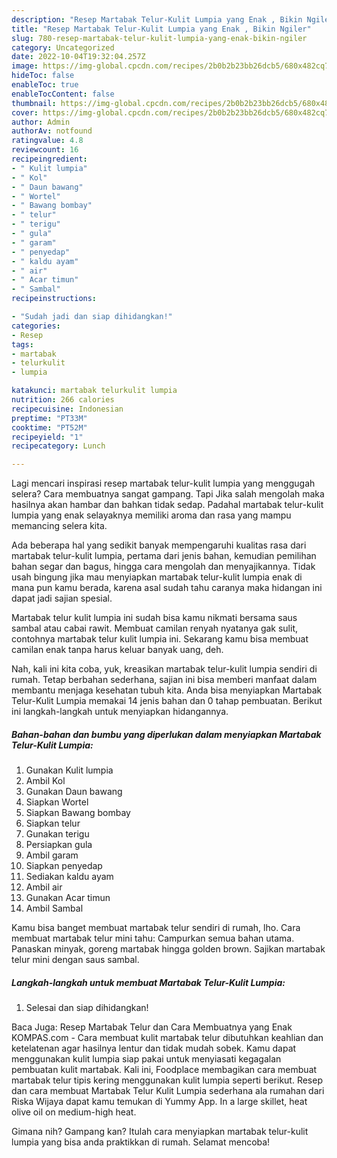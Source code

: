 ```yaml
---
description: "Resep Martabak Telur-Kulit Lumpia yang Enak , Bikin Ngiler"
title: "Resep Martabak Telur-Kulit Lumpia yang Enak , Bikin Ngiler"
slug: 780-resep-martabak-telur-kulit-lumpia-yang-enak-bikin-ngiler
category: Uncategorized
date: 2022-10-04T19:32:04.257Z
image: https://img-global.cpcdn.com/recipes/2b0b2b23bb26dcb5/680x482cq70/martabak-telur-kulit-lumpia-foto-resep-utama.jpg
hideToc: false
enableToc: true
enableTocContent: false
thumbnail: https://img-global.cpcdn.com/recipes/2b0b2b23bb26dcb5/680x482cq70/martabak-telur-kulit-lumpia-foto-resep-utama.jpg
cover: https://img-global.cpcdn.com/recipes/2b0b2b23bb26dcb5/680x482cq70/martabak-telur-kulit-lumpia-foto-resep-utama.jpg
author: Admin
authorAv: notfound
ratingvalue: 4.8
reviewcount: 16
recipeingredient:
- " Kulit lumpia"
- " Kol"
- " Daun bawang"
- " Wortel"
- " Bawang bombay"
- " telur"
- " terigu"
- " gula"
- " garam"
- " penyedap"
- " kaldu ayam"
- " air"
- " Acar timun"
- " Sambal"
recipeinstructions:

- "Sudah jadi dan siap dihidangkan!"
categories:
- Resep
tags:
- martabak
- telurkulit
- lumpia

katakunci: martabak telurkulit lumpia 
nutrition: 266 calories
recipecuisine: Indonesian
preptime: "PT33M"
cooktime: "PT52M"
recipeyield: "1"
recipecategory: Lunch

---
```



Lagi mencari inspirasi resep martabak telur-kulit lumpia yang menggugah selera? Cara membuatnya sangat gampang. Tapi Jika salah mengolah maka hasilnya akan hambar dan bahkan tidak sedap. Padahal martabak telur-kulit lumpia yang enak selayaknya memiliki aroma dan rasa yang mampu memancing selera kita.


Ada beberapa hal yang sedikit banyak mempengaruhi kualitas rasa dari martabak telur-kulit lumpia, pertama dari jenis bahan, kemudian pemilihan bahan segar dan bagus, hingga cara mengolah dan menyajikannya. Tidak usah bingung jika mau menyiapkan martabak telur-kulit lumpia enak di mana pun kamu berada, karena asal sudah tahu caranya maka hidangan ini dapat jadi sajian spesial.

Martabak telur kulit lumpia ini sudah bisa kamu nikmati bersama saus sambal atau cabai rawit. Membuat camilan renyah nyatanya gak sulit, contohnya martabak telur kulit lumpia ini. Sekarang kamu bisa membuat camilan enak tanpa harus keluar banyak uang, deh.


Nah, kali ini kita coba, yuk, kreasikan martabak telur-kulit lumpia sendiri di rumah. Tetap berbahan sederhana, sajian ini bisa memberi manfaat dalam membantu menjaga kesehatan tubuh kita. Anda bisa menyiapkan Martabak Telur-Kulit Lumpia memakai 14 jenis bahan dan 0 tahap pembuatan. Berikut ini langkah-langkah untuk menyiapkan hidangannya.

<!--inarticleads1-->

##### Bahan-bahan dan bumbu yang diperlukan dalam menyiapkan Martabak Telur-Kulit Lumpia:

1. Gunakan  Kulit lumpia
1. Ambil  Kol
1. Gunakan  Daun bawang
1. Siapkan  Wortel
1. Siapkan  Bawang bombay
1. Siapkan  telur
1. Gunakan  terigu
1. Persiapkan  gula
1. Ambil  garam
1. Siapkan  penyedap
1. Sediakan  kaldu ayam
1. Ambil  air
1. Gunakan  Acar timun
1. Ambil  Sambal


Kamu bisa banget membuat martabak telur sendiri di rumah, lho. Cara membuat martabak telur mini tahu: Campurkan semua bahan utama. Panaskan minyak, goreng martabak hingga golden brown. Sajikan martabak telur mini dengan saus sambal. 

<!--inarticleads2-->

##### Langkah-langkah untuk membuat Martabak Telur-Kulit Lumpia:


1. Selesai dan siap dihidangkan!

Baca Juga: Resep Martabak Telur dan Cara Membuatnya yang Enak KOMPAS.com - Cara membuat kulit martabak telur dibutuhkan keahlian dan ketelatenan agar hasilnya lentur dan tidak mudah sobek. Kamu dapat menggunakan kulit lumpia siap pakai untuk menyiasati kegagalan pembuatan kulit martabak. Kali ini, Foodplace membagikan cara membuat martabak telur tipis kering menggunakan kulit lumpia seperti berikut. Resep dan cara membuat Martabak Telur Kulit Lumpia sederhana ala rumahan dari Riska Wijaya dapat kamu temukan di Yummy App. In a large skillet, heat olive oil on medium-high heat. 

Gimana nih? Gampang kan? Itulah cara menyiapkan martabak telur-kulit lumpia yang bisa anda praktikkan di rumah. Selamat mencoba!
